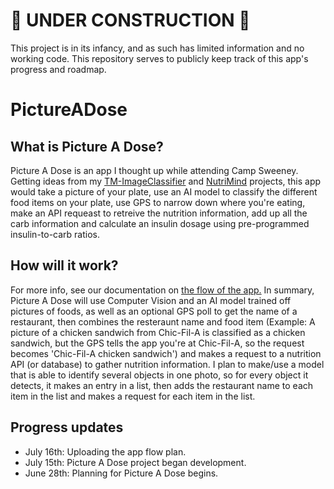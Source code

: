 # 🚧 UNDER CONSTRUCTION 🚧
This project is in its infancy, and as such has limited information and no working code. This repository serves to publicly keep track of this app's progress and roadmap.

# PictureADose
## What is Picture A Dose?
Picture A Dose is an app I thought up while attending Camp Sweeney. Getting ideas from my [TM-ImageClassifier](https://github.com/THEWHITEBOY503/TM-ImageClassifier) and [NutriMind](https://github.com/THEWHITEBOY503/NutriMind) projects, this app would take a picture of your plate, use an AI model to classify the different food items on your plate, use GPS to narrow down where you're eating, make an API requeast to retreive the nutrition information, add up all the carb information and calculate an insulin dosage using pre-programmed insulin-to-carb ratios. 

## How will it work?
For more info, see our documentation on [the flow of the app.](https://github.com/THEWHITEBOY503/PictureADose/blob/main/docs/AppFlow.md)
In summary, Picture A Dose will use Computer Vision and an AI model trained off pictures of foods, as well as an optional GPS poll to get the name of a restaurant, then combines the resteraunt name and food item (Example: A picture of a chicken sandwich from Chic-Fil-A is classified as a chicken sandwich, but the GPS tells the app you're at Chic-Fil-A, so the request becomes 'Chic-Fil-A chicken sandwich') and makes a request to a nutrition API (or database) to gather nutrition information. I plan to make/use a model that is able to identify several objects in one photo, so for every object it detects, it makes an entry in a list, then adds the restaurant name to each item in the list and makes a request for each item in the list. 


## Progress updates
- July 16th: Uploading the app flow plan.
- July 15th: Picture A Dose project began development.
- June 28th: Planning for Picture A Dose begins. 
